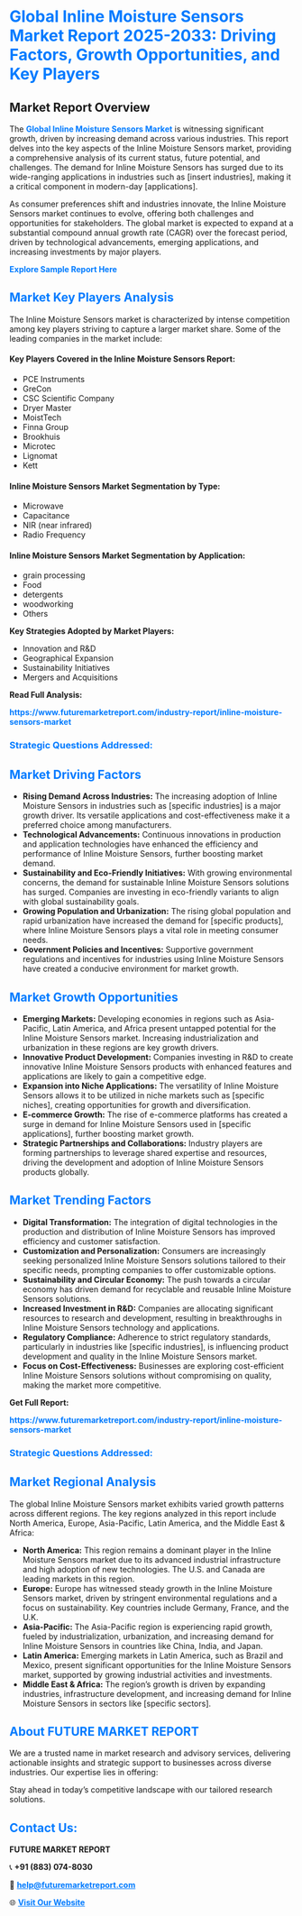 <h1 style="color: #007BFF;">Global Inline Moisture Sensors Market Report 2025-2033: Driving Factors, Growth Opportunities, and Key Players</h1>

<section id="overview">
<h2>Market Report Overview</h2>
<p>The <a href="https://www.futuremarketreport.com/industry-report/inline-moisture-sensors-market" style="color: #007BFF; text-decoration: none;"><strong>Global Inline Moisture Sensors Market</strong></a> is witnessing significant growth, driven by increasing demand across various industries. This report delves into the key aspects of the Inline Moisture Sensors market, providing a comprehensive analysis of its current status, future potential, and challenges. The demand for Inline Moisture Sensors has surged due to its wide-ranging applications in industries such as [insert industries], making it a critical component in modern-day [applications].</p>
<p>As consumer preferences shift and industries innovate, the Inline Moisture Sensors market continues to evolve, offering both challenges and opportunities for stakeholders. The global market is expected to expand at a substantial compound annual growth rate (CAGR) over the forecast period, driven by technological advancements, emerging applications, and increasing investments by major players.</p>
</section>

<section id="overview">
<p><a href="https://www.futuremarketreport.com/request-sample/reportId=76547" style="color: #007BFF; text-decoration: none;"><strong>Explore Sample Report Here</strong></a></p>
</section>

<section id="key-players">
<h2 style="color: #007BFF;">Market Key Players Analysis</h2>
<p>The Inline Moisture Sensors market is characterized by intense competition among key players striving to capture a larger market share. Some of the leading companies in the market include:</p>
<h4>Key Players Covered in the Inline Moisture Sensors Report:</h4>
<ul><li>PCE Instruments</li><li>GreCon</li><li>CSC Scientific Company</li><li>Dryer Master</li><li>MoistTech</li><li>Finna Group</li><li>Brookhuis</li><li>Microtec</li><li>Lignomat</li><li>Kett</li></ul>
<h4>Inline Moisture Sensors Market Segmentation by Type:</h4>
<ul><li>Microwave</li><li>Capacitance</li><li>NIR (near infrared)</li><li>Radio Frequency</li></ul>

<h4>Inline Moisture Sensors Market Segmentation by Application:</h4>
<ul><li>grain processing</li><li>Food</li><li>detergents</li><li>woodworking</li><li>Others</li></ul>
<p><strong>Key Strategies Adopted by Market Players:</strong></p>
<ul>
<li>Innovation and R&D</li>
<li>Geographical Expansion</li>
<li>Sustainability Initiatives</li>
<li>Mergers and Acquisitions</li>
</ul>
</section>

<section>
<p><strong>Read Full Analysis: </strong></p><a href="https://www.futuremarketreport.com/industry-report/inline-moisture-sensors-market" style="color: #007BFF; text-decoration: none;"><strong>https://www.futuremarketreport.com/industry-report/inline-moisture-sensors-market</strong></a>
<h3 style="color: #007BFF;">Strategic Questions Addressed:</h3>
</section>

<section id="driving-factors">
<h2 style="color: #007BFF;">Market Driving Factors</h2>
<ul>
<li><strong>Rising Demand Across Industries:</strong> The increasing adoption of Inline Moisture Sensors in industries such as [specific industries] is a major growth driver. Its versatile applications and cost-effectiveness make it a preferred choice among manufacturers.</li>
<li><strong>Technological Advancements:</strong> Continuous innovations in production and application technologies have enhanced the efficiency and performance of Inline Moisture Sensors, further boosting market demand.</li>
<li><strong>Sustainability and Eco-Friendly Initiatives:</strong> With growing environmental concerns, the demand for sustainable Inline Moisture Sensors solutions has surged. Companies are investing in eco-friendly variants to align with global sustainability goals.</li>
<li><strong>Growing Population and Urbanization:</strong> The rising global population and rapid urbanization have increased the demand for [specific products], where Inline Moisture Sensors plays a vital role in meeting consumer needs.</li>
<li><strong>Government Policies and Incentives:</strong> Supportive government regulations and incentives for industries using Inline Moisture Sensors have created a conducive environment for market growth.</li>
</ul>
</section>

<section id="growth-opportunities">
<h2 style="color: #007BFF;">Market Growth Opportunities</h2>
<ul>
<li><strong>Emerging Markets:</strong> Developing economies in regions such as Asia-Pacific, Latin America, and Africa present untapped potential for the Inline Moisture Sensors market. Increasing industrialization and urbanization in these regions are key growth drivers.</li>
<li><strong>Innovative Product Development:</strong> Companies investing in R&D to create innovative Inline Moisture Sensors products with enhanced features and applications are likely to gain a competitive edge.</li>
<li><strong>Expansion into Niche Applications:</strong> The versatility of Inline Moisture Sensors allows it to be utilized in niche markets such as [specific niches], creating opportunities for growth and diversification.</li>
<li><strong>E-commerce Growth:</strong> The rise of e-commerce platforms has created a surge in demand for Inline Moisture Sensors used in [specific applications], further boosting market growth.</li>
<li><strong>Strategic Partnerships and Collaborations:</strong> Industry players are forming partnerships to leverage shared expertise and resources, driving the development and adoption of Inline Moisture Sensors products globally.</li>
</ul>
</section>

<section id="trending-factors">
<h2 style="color: #007BFF;">Market Trending Factors</h2>
<ul>
<li><strong>Digital Transformation:</strong> The integration of digital technologies in the production and distribution of Inline Moisture Sensors has improved efficiency and customer satisfaction.</li>
<li><strong>Customization and Personalization:</strong> Consumers are increasingly seeking personalized Inline Moisture Sensors solutions tailored to their specific needs, prompting companies to offer customizable options.</li>
<li><strong>Sustainability and Circular Economy:</strong> The push towards a circular economy has driven demand for recyclable and reusable Inline Moisture Sensors solutions.</li>
<li><strong>Increased Investment in R&D:</strong> Companies are allocating significant resources to research and development, resulting in breakthroughs in Inline Moisture Sensors technology and applications.</li>
<li><strong>Regulatory Compliance:</strong> Adherence to strict regulatory standards, particularly in industries like [specific industries], is influencing product development and quality in the Inline Moisture Sensors market.</li>
<li><strong>Focus on Cost-Effectiveness:</strong> Businesses are exploring cost-efficient Inline Moisture Sensors solutions without compromising on quality, making the market more competitive.</li>
</ul>
</section>

<section>
<p><strong>Get Full Report: </strong></p><a href="https://www.futuremarketreport.com/industry-report/inline-moisture-sensors-market" style="color: #007BFF; text-decoration: none;"><strong>https://www.futuremarketreport.com/industry-report/inline-moisture-sensors-market</strong></a>
<h3 style="color: #007BFF;">Strategic Questions Addressed:</h3>
</section>


<section id="regional-analysis">
<h2 style="color: #007BFF;">Market Regional Analysis</h2>
<p>The global Inline Moisture Sensors market exhibits varied growth patterns across different regions. The key regions analyzed in this report include North America, Europe, Asia-Pacific, Latin America, and the Middle East & Africa:</p>
<ul>
<li><strong>North America:</strong> This region remains a dominant player in the Inline Moisture Sensors market due to its advanced industrial infrastructure and high adoption of new technologies. The U.S. and Canada are leading markets in this region.</li>
<li><strong>Europe:</strong> Europe has witnessed steady growth in the Inline Moisture Sensors market, driven by stringent environmental regulations and a focus on sustainability. Key countries include Germany, France, and the U.K.</li>
<li><strong>Asia-Pacific:</strong> The Asia-Pacific region is experiencing rapid growth, fueled by industrialization, urbanization, and increasing demand for Inline Moisture Sensors in countries like China, India, and Japan.</li>
<li><strong>Latin America:</strong> Emerging markets in Latin America, such as Brazil and Mexico, present significant opportunities for the Inline Moisture Sensors market, supported by growing industrial activities and investments.</li>
<li><strong>Middle East & Africa:</strong> The region’s growth is driven by expanding industries, infrastructure development, and increasing demand for Inline Moisture Sensors in sectors like [specific sectors].</li>
</ul>
</section>

<footer>
<h2 style="color: #007BFF;">About FUTURE MARKET REPORT</h2>
<p>We are a trusted name in market research and advisory services, delivering actionable insights and strategic support to businesses across diverse industries. Our expertise lies in offering:</p>

<p>Stay ahead in today’s competitive landscape with our tailored research solutions.</p>

<h2 style="color: #007BFF;">Contact Us:</h2>
<p><strong>FUTURE MARKET REPORT</strong></p>
<p>📞 <strong>+91 (883) 074-8030</strong></p>
<p>📧 <strong><a href="mailto:help@futuremarketreport.com" style="color: #007BFF;">help@futuremarketreport.com</a></strong></p>
<p>🌐 <strong><a href="https://www.futuremarketreport.com/" style="color: #007BFF;">Visit Our Website</a></strong></p>
</footer>